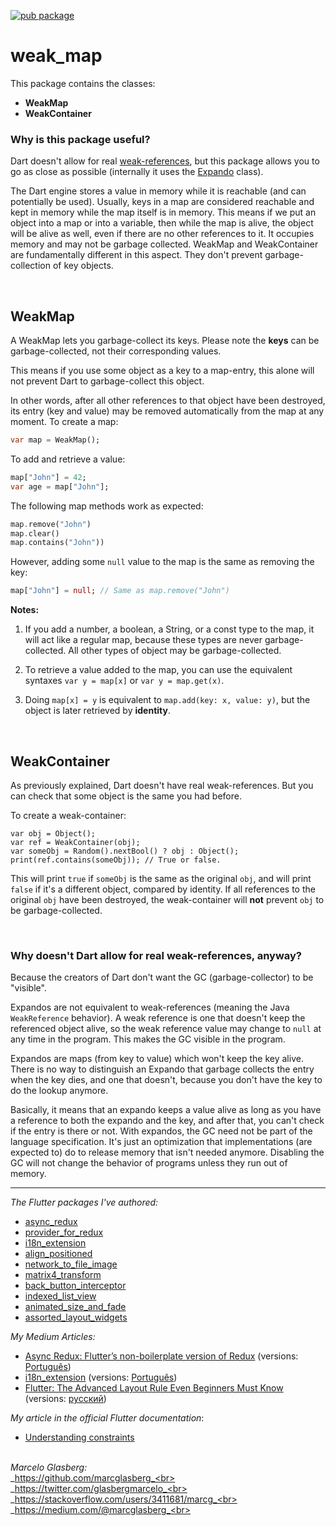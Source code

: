 [![pub package](https://img.shields.io/pub/v/weak_map.svg)](https://pub.dartlang.org/packages/weak_map)

# weak_map

This package contains the classes:
 * **WeakMap**  
 * **WeakContainer**

### Why is this package useful?

Dart doesn't allow for real <a href="https://en.wikipedia.org/wiki/Weak_reference">weak-references</a>, 
but this package allows you to go as close as possible 
(internally it uses the <a href="https://api.flutter.dev/flutter/dart-core/Expando-class.html">Expando</a> class).

The Dart engine stores a value in memory while it is reachable (and can potentially be used).
Usually, keys in a map are considered reachable and kept in memory while the map itself is in memory.
This means if we put an object into a map or into a variable, 
then while the map is alive, the object will be alive as well, 
even if there are no other references to it. 
It occupies memory and may not be garbage collected.
WeakMap and WeakContainer are fundamentally different in this aspect. 
They don't prevent garbage-collection of key objects.

<br>

## WeakMap

A WeakMap lets you garbage-collect its keys. 
Please note the **keys** can be garbage-collected, not their corresponding values.


This means if you use some object as a key to a map-entry, this alone
will not prevent Dart to garbage-collect this object. 

In other words,
after all other references to that object have been destroyed, its entry
(key and value) may be removed automatically from the map at any moment.
To create a map:

```dart
var map = WeakMap();
```    

To add and retrieve a value:

```dart
map["John"] = 42;
var age = map["John"];
```
The following map methods work as expected:

```dart
map.remove("John")
map.clear()
map.contains("John"))
```

However, adding some `null` value to the map is the same as removing the key:

```dart
map["John"] = null; // Same as map.remove("John")
```

**Notes:**

1. If you add a number, a boolean, a String, or a const type to the map,
it will act like a regular map, because these types are never
garbage-collected. All other types of object may be garbage-collected.

2. To retrieve a value added to the map, you can use the equivalent
syntaxes `var y = map[x]` or `var y = map.get(x)`.

3. Doing `map[x] = y` is equivalent to `map.add(key: x, value: y)`,
but the object is later retrieved by **identity**.

<br>

## WeakContainer

As previously explained, Dart doesn't have real weak-references.
But you can check that some object is the same you had before.

To create a weak-container:

```
var obj = Object();
var ref = WeakContainer(obj);
var someObj = Random().nextBool() ? obj : Object();
print(ref.contains(someObj)); // True or false.
```

This will print `true` if `someObj` is the same as the original `obj`,
and will print `false` if it's a different object, compared by identity.
If all references to the original `obj` have been destroyed,
the weak-container will **not** prevent `obj` to be garbage-collected.

<br>

### Why doesn't Dart allow for real weak-references, anyway?

Because the creators of Dart don't want the GC (garbage-collector) to be "visible".

Expandos are not equivalent to weak-references (meaning the Java `WeakReference` behavior).
A weak reference is one that doesn't keep the referenced object alive, 
so the weak reference value may change to `null` at any time in the program. 
This makes the GC visible in the program.

Expandos are maps (from key to value) which won't keep the key alive. 
There is no way to distinguish an Expando that garbage collects the entry when the key dies, 
and one that doesn't, because you don't have the key to do the lookup anymore.

Basically, it means that an expando keeps a value alive 
as long as you have a reference to both the expando and the key, 
and after that, you can't check if the entry is there or not.
With expandos, the GC need not be part of the language specification. 
It's just an optimization that implementations (are expected to) do to release memory that isn't needed anymore. 
Disabling the GC will not change the behavior of programs unless they run out of memory.

***

*The Flutter packages I've authored:* 
* <a href="https://pub.dev/packages/async_redux">async_redux</a>
* <a href="https://pub.dev/packages/provider_for_redux">provider_for_redux</a>
* <a href="https://pub.dev/packages/i18n_extension">i18n_extension</a>
* <a href="https://pub.dev/packages/align_positioned">align_positioned</a>
* <a href="https://pub.dev/packages/network_to_file_image">network_to_file_image</a>
* <a href="https://pub.dev/packages/matrix4_transform">matrix4_transform</a> 
* <a href="https://pub.dev/packages/back_button_interceptor">back_button_interceptor</a>
* <a href="https://pub.dev/packages/indexed_list_view">indexed_list_view</a> 
* <a href="https://pub.dev/packages/animated_size_and_fade">animated_size_and_fade</a>
* <a href="https://pub.dev/packages/assorted_layout_widgets">assorted_layout_widgets</a>

*My Medium Articles:*
* <a href="https://medium.com/flutter-community/https-medium-com-marcglasberg-async-redux-33ac5e27d5f6">Async Redux: Flutter’s non-boilerplate version of Redux</a> (versions: <a href="https://medium.com/flutterando/async-redux-pt-brasil-e783ceb13c43">Português</a>)
* <a href="https://medium.com/flutter-community/i18n-extension-flutter-b966f4c65df9">i18n_extension</a> (versions: <a href="https://medium.com/flutterando/qual-a-forma-f%C3%A1cil-de-traduzir-seu-app-flutter-para-outros-idiomas-ab5178cf0336">Português</a>)
* <a href="https://medium.com/flutter-community/flutter-the-advanced-layout-rule-even-beginners-must-know-edc9516d1a2">Flutter: The Advanced Layout Rule Even Beginners Must Know</a> (versions: <a href="https://habr.com/ru/post/500210/">русский</a>)

*My article in the official Flutter documentation*:
* <a href="https://flutter.dev/docs/development/ui/layout/constraints">Understanding constraints</a>

<br>_Marcelo Glasberg:_<br>
_https://github.com/marcglasberg_<br>
_https://twitter.com/glasbergmarcelo_<br>
_https://stackoverflow.com/users/3411681/marcg_<br>
_https://medium.com/@marcglasberg_<br>
